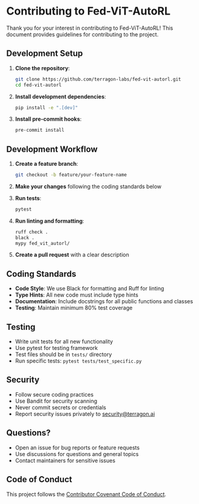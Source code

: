 # Contributing to Fed-ViT-AutoRL

Thank you for your interest in contributing to Fed-ViT-AutoRL! This document provides guidelines for contributing to the project.

## Development Setup

1. **Clone the repository**:
   ```bash
   git clone https://github.com/terragon-labs/fed-vit-autorl.git
   cd fed-vit-autorl
   ```

2. **Install development dependencies**:
   ```bash
   pip install -e ".[dev]"
   ```

3. **Install pre-commit hooks**:
   ```bash
   pre-commit install
   ```

## Development Workflow

1. **Create a feature branch**:
   ```bash
   git checkout -b feature/your-feature-name
   ```

2. **Make your changes** following the coding standards below

3. **Run tests**:
   ```bash
   pytest
   ```

4. **Run linting and formatting**:
   ```bash
   ruff check .
   black .
   mypy fed_vit_autorl/
   ```

5. **Create a pull request** with a clear description

## Coding Standards

- **Code Style**: We use Black for formatting and Ruff for linting
- **Type Hints**: All new code must include type hints
- **Documentation**: Include docstrings for all public functions and classes
- **Testing**: Maintain minimum 80% test coverage

## Testing

- Write unit tests for all new functionality
- Use pytest for testing framework
- Test files should be in `tests/` directory
- Run specific tests: `pytest tests/test_specific.py`

## Security

- Follow secure coding practices
- Use Bandit for security scanning
- Never commit secrets or credentials
- Report security issues privately to security@terragon.ai

## Questions?

- Open an issue for bug reports or feature requests
- Use discussions for questions and general topics
- Contact maintainers for sensitive issues

## Code of Conduct

This project follows the [Contributor Covenant Code of Conduct](CODE_OF_CONDUCT.md).
